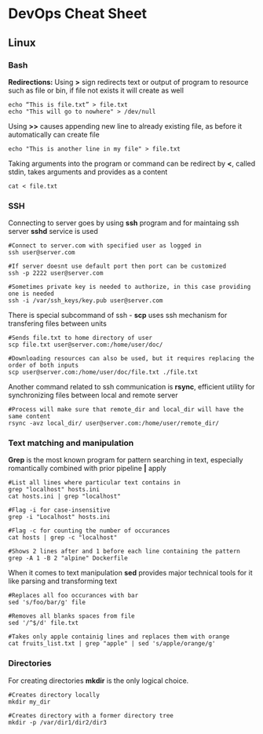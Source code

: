 # DevOps Cheat Sheet
## Linux
### Bash


**Redirections:**
Using **>** sign redirects text or output of program to resource such as file or bin, if file not exists it will create as well

    echo “This is file.txt” > file.txt
    echo "This will go to nowhere" > /dev/null
Using **>>** causes appending new line to already existing file, as before it automatically can create file

    echo "This is another line in my file" > file.txt
  Taking arguments into the program or command can be redirect by **<**, called stdin, takes arguments and provides as a content

    cat < file.txt

### SSH
Connecting to server goes by using **ssh** program and for maintaing ssh server **sshd** service is used

    #Connect to server.com with specified user as logged in
    ssh user@server.com
    
    #If server doesnt use default port then port can be customized
    ssh -p 2222 user@server.com

	#Sometimes private key is needed to authorize, in this case providing one is needed
	ssh -i /var/ssh_keys/key.pub user@server.com

There is special subcommand of ssh - **scp** uses ssh mechanism for transfering files between units

    #Sends file.txt to home directory of user
    scp file.txt user@server.com:/home/user/doc/
    
    #Downloading resources can also be used, but it requires replacing the order of both inputs
    scp user@server.com:/home/user/doc/file.txt ./file.txt

Another command related to ssh communication is **rsync**, efficient utility for synchronizing files between local and remote server

    #Process will make sure that remote_dir and local_dir will have the same content
    rsync -avz local_dir/ user@server.com:/home/user/remote_dir/

### Text matching and manipulation
**Grep** is the most known program for pattern searching in text, especially romantically combined with prior pipeline **|** apply

    #List all lines where particular text contains in
    grep "localhost" hosts.ini
    cat hosts.ini | grep "localhost"
    
    #Flag -i for case-insensitive
    grep -i "Localhost" hosts.ini
	
	#Flag -c for counting the number of occurances
	cat hosts | grep -c "localhost"

	#Shows 2 lines after and 1 before each line containing the pattern
	grep -A 1 -B 2 "alpine" Dockerfile

When it comes to text manipulation **sed** provides major technical tools for it like parsing and transforming text

    #Replaces all foo occurances with bar
    sed 's/foo/bar/g' file
    
    #Removes all blanks spaces from file
    sed '/^$/d' file.txt
	
	#Takes only apple containig lines and replaces them with orange
	cat fruits_list.txt | grep "apple" | sed 's/apple/orange/g'

### Directories
For creating directories **mkdir** is the only logical choice. 

    #Creates directory locally
    mkdir my_dir
	
	#Creates directory with a former directory tree
	mkdir -p /var/dir1/dir2/dir3

	
